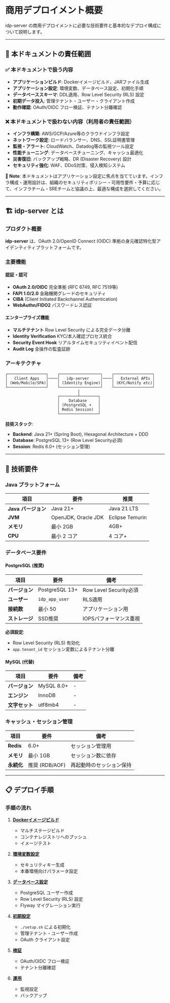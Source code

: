 # 商用デプロイメント概要

idp-server の商用デプロイメントに必要な技術要件と基本的なデプロイ構成について説明します。

---

## 📌 本ドキュメントの責任範囲

### ✅ 本ドキュメントで扱う内容

- **アプリケーションビルド**: Dockerイメージビルド、JARファイル生成
- **アプリケーション設定**: 環境変数、データベース設定、初期化手順
- **データベーススキーマ**: DDL適用、Row Level Security (RLS) 設定
- **初期データ投入**: 管理テナント・ユーザー・クライアント作成
- **動作確認**: OAuth/OIDC フロー検証、テナント分離確認

### ❌ 本ドキュメントで扱わない内容（利用者の責任範囲）

- **インフラ構築**: AWS/GCP/Azure等のクラウドインフラ設定
- **ネットワーク設定**: ロードバランサー、DNS、SSL証明書管理
- **監視・アラート**: CloudWatch、Datadog等の監視ツール設定
- **性能チューニング**: データベースチューニング、キャッシュ最適化
- **災害復旧**: バックアップ戦略、DR (Disaster Recovery) 設計
- **セキュリティ強化**: WAF、DDoS対策、侵入検知システム

**📝 Note**: 本ドキュメントはアプリケーション設定に焦点を当てています。インフラ構成・運用設計は、組織のセキュリティポリシー・可用性要件・予算に応じて、インフラチーム・SREチームと協議の上、最適な構成を選択してください。

---

## 🏗️ idp-server とは

### プロダクト概要

**idp-server** は、OAuth 2.0/OpenID Connect (OIDC) 準拠の身元確認特化型アイデンティティプラットフォームです。

### 主要機能

#### 認証・認可
- **OAuth 2.0/OIDC** 完全準拠 (RFC 6749, RFC 7519等)
- **FAPI 1.0/2.0** 金融機関グレードのセキュリティ
- **CIBA** (Client Initiated Backchannel Authentication)
- **WebAuthn/FIDO2** パスワードレス認証

#### エンタープライズ機能
- **マルチテナント** Row Level Security による完全データ分離
- **Identity Verification** KYC/本人確認プロセス統合
- **Security Event Hook** リアルタイムセキュリティイベント配信
- **Audit Log** 全操作の監査証跡

### アーキテクチャ

```
┌─────────────────┐    ┌──────────────────┐    ┌─────────────────┐
│   Client Apps   │────│   idp-server     │────│   External APIs │
│ (Web/Mobile/SPA)│    │ (Identity Engine)│    │ (KYC/Notify etc)│
└─────────────────┘    └──────────────────┘    └─────────────────┘
                                │
                       ┌────────┴────────┐
                       │    Database     │
                       │ (PostgreSQL +   │
                       │ Redis Session)  │
                       └─────────────────┘
```

**技術スタック**:
- **Backend**: Java 21+ (Spring Boot), Hexagonal Architecture + DDD
- **Database**: PostgreSQL 13+ (Row Level Security必須)
- **Session**: Redis 6.0+ (セッション管理)

---

## 🔧 技術要件

### Java プラットフォーム

| 項目 | 要件 | 推奨 |
|------|------|------|
| **Java バージョン** | Java 21+ | Java 21 LTS |
| **JVM** | OpenJDK, Oracle JDK | Eclipse Temurin |
| **メモリ** | 最小 2GB | 4GB+ |
| **CPU** | 最小 2 コア | 4 コア+ |

### データベース要件

#### PostgreSQL (推奨)

| 項目 | 要件 | 備考 |
|------|------|------|
| **バージョン** | PostgreSQL 13+ | Row Level Security必須 |
| **ユーザー** | `idp_app_user` | RLS適用 |
| **接続数** | 最小 50 | アプリケーション用 |
| **ストレージ** | SSD推奨 | IOPSパフォーマンス重視 |

**必須設定**:
- Row Level Security (RLS) 有効化
- `app.tenant_id` セッション変数によるテナント分離

#### MySQL (代替)

| 項目 | 要件 | 備考 |
|------|------|------|
| **バージョン** | MySQL 8.0+ | - |
| **エンジン** | InnoDB | - |
| **文字セット** | utf8mb4 | - |

### キャッシュ・セッション管理

| 項目 | 要件 | 備考 |
|------|------|------|
| **Redis** | 6.0+ | セッション管理用 |
| **メモリ** | 最小 1GB | セッション数に依存 |
| **永続化** | 推奨 (RDB/AOF) | 再起動時のセッション保持 |

---

## 📋 デプロイ手順

### 手順の流れ

1. **[Dockerイメージビルド](./01-docker-build.md)**
   - マルチステージビルド
   - コンテナレジストリへのプッシュ
   - イメージテスト

2. **[環境変数設定](./02-environment-variables.md)**
   - セキュリティキー生成
   - 本番環境向けパラメータ設定

3. **[データベース設定](./03-database.md)**
   - PostgreSQL ユーザー作成
   - Row Level Security (RLS) 設定
   - Flyway マイグレーション実行

4. **[初期設定](./04-initial-configuration.md)**
   - `./setup.sh` による初期化
   - 管理テナント・ユーザー作成
   - OAuth クライアント設定

5. **[検証](./05-verification-checklist.md)**
   - OAuth/OIDC フロー検証
   - テナント分離確認

6. **[運用](./06-operational-guidance.md)**
   - 監視設定
   - バックアップ

